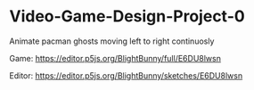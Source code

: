 # Video-Game-Design-Project-0
Animate pacman ghosts moving left to right continuosly

Game:
https://editor.p5js.org/BlightBunny/full/E6DU8lwsn

Editor:
https://editor.p5js.org/BlightBunny/sketches/E6DU8lwsn
